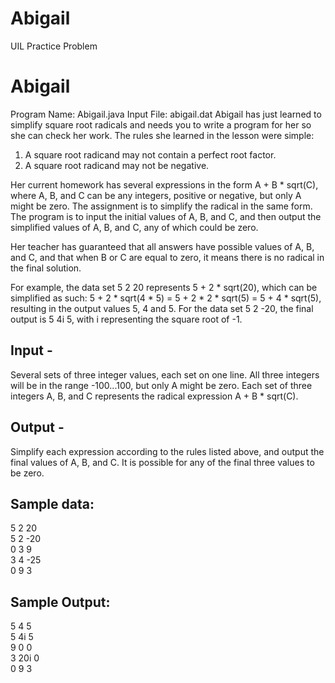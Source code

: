 # Abigail
UIL Practice Problem

# Abigail
Program Name: Abigail.java Input File: abigail.dat
Abigail has just learned to simplify square root radicals and needs you to write a program for her so she can check her work. The
rules she learned in the lesson were simple:

1. A square root radicand may not contain a perfect root factor.
2. A square root radicand may not be negative.

Her current homework has several expressions in the form A + B * sqrt(C), where A, B, and C can be any integers, positive or
negative, but only A might be zero. The assignment is to simplify the radical in the same form.
The program is to input the initial values of A, B, and C, and then output the simplified values of A, B, and C, any of which
could be zero.

Her teacher has guaranteed that all answers have possible values of A, B, and C, and that when B or C are equal to zero, it means
there is no radical in the final solution.

For example, the data set 5 2 20 represents 5 + 2 * sqrt(20), which can be simplified as such:
5 + 2 * sqrt(4 * 5) = 5 + 2 * 2 * sqrt(5) = 5 + 4 * sqrt(5), resulting in the output values 5, 4 and 5.
For the data set 5 2 -20, the final output is 5 4i 5, with i representing the square root of -1.

## Input - 
Several sets of three integer values, each set on one line. All three integers will be in the range -100...100, but only A
might be zero. Each set of three integers A, B, and C represents the radical expression A + B * sqrt(C).

## Output - 
Simplify each expression according to the rules listed above, and output the final values of A, B, and C. It is possible
for any of the final three values to be zero.

## Sample data:
5 2 20</br>
5 2 -20</br>
0 3 9</br>
3 4 -25</br>
0 9 3</br>
## Sample Output:
5 4 5</br>
5 4i 5</br>
9 0 0</br>
3 20i 0</br>
0 9 3</br>

